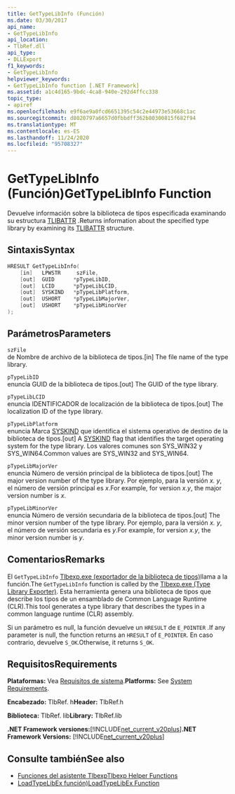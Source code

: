 ```yaml
---
title: GetTypeLibInfo (Función)
ms.date: 03/30/2017
api_name:
- GetTypeLibInfo
api_location:
- TlbRef.dll
api_type:
- DLLExport
f1_keywords:
- GetTypeLibInfo
helpviewer_keywords:
- GetTypeLibInfo function [.NET Framework]
ms.assetid: a1c4d165-9bdc-4ca8-940e-292d4ffcc338
topic_type:
- apiref
ms.openlocfilehash: e9f6ae9a0fcd6651395c54c2e44973e53668c1ac
ms.sourcegitcommit: d8020797a6657d0fbbdff362b80300815f682f94
ms.translationtype: MT
ms.contentlocale: es-ES
ms.lasthandoff: 11/24/2020
ms.locfileid: "95708327"
---
```

# <a name="gettypelibinfo-function"></a><span data-ttu-id="88fa8-102">GetTypeLibInfo (Función)</span><span class="sxs-lookup"><span data-stu-id="88fa8-102">GetTypeLibInfo Function</span></span>

<span data-ttu-id="88fa8-103">Devuelve información sobre la biblioteca de tipos especificada examinando su estructura [TLIBATTR](/windows/win32/api/oaidl/ns-oaidl-tlibattr) .</span><span class="sxs-lookup"><span data-stu-id="88fa8-103">Returns information about the specified type library by examining its [TLIBATTR](/windows/win32/api/oaidl/ns-oaidl-tlibattr) structure.</span></span>  
  
## <a name="syntax"></a><span data-ttu-id="88fa8-104">Sintaxis</span><span class="sxs-lookup"><span data-stu-id="88fa8-104">Syntax</span></span>  
  
```cpp  
HRESULT GetTypeLibInfo(  
    [in]   LPWSTR     szFile,  
    [out]  GUID      *pTypeLibID,  
    [out]  LCID      *pTypeLibLCID,  
    [out]  SYSKIND   *pTypeLibPlatform,  
    [out]  USHORT    *pTypeLibMajorVer,  
    [out]  USHORT    *pTypeLibMinorVer  
);  
```  
  
## <a name="parameters"></a><span data-ttu-id="88fa8-105">Parámetros</span><span class="sxs-lookup"><span data-stu-id="88fa8-105">Parameters</span></span>  

 `szFile`  
 <span data-ttu-id="88fa8-106">de Nombre de archivo de la biblioteca de tipos.</span><span class="sxs-lookup"><span data-stu-id="88fa8-106">[in] The file name of the type library.</span></span>  
  
 `pTypeLibID`  
 <span data-ttu-id="88fa8-107">enuncia GUID de la biblioteca de tipos.</span><span class="sxs-lookup"><span data-stu-id="88fa8-107">[out] The GUID of the type library.</span></span>  
  
 `pTypeLibLCID`  
 <span data-ttu-id="88fa8-108">enuncia IDENTIFICADOR de localización de la biblioteca de tipos.</span><span class="sxs-lookup"><span data-stu-id="88fa8-108">[out] The localization ID of the type library.</span></span>  
  
 `pTypeLibPlatform`  
 <span data-ttu-id="88fa8-109">enuncia Marca [SYSKIND](/windows/win32/api/oaidl/ne-oaidl-syskind) que identifica el sistema operativo de destino de la biblioteca de tipos.</span><span class="sxs-lookup"><span data-stu-id="88fa8-109">[out] A [SYSKIND](/windows/win32/api/oaidl/ne-oaidl-syskind) flag that identifies the target operating system for the type library.</span></span> <span data-ttu-id="88fa8-110">Los valores comunes son SYS_WIN32 y SYS_WIN64.</span><span class="sxs-lookup"><span data-stu-id="88fa8-110">Common values are SYS_WIN32 and SYS_WIN64.</span></span>  
  
 `pTypeLibMajorVer`  
 <span data-ttu-id="88fa8-111">enuncia Número de versión principal de la biblioteca de tipos.</span><span class="sxs-lookup"><span data-stu-id="88fa8-111">[out] The major version number of the type library.</span></span> <span data-ttu-id="88fa8-112">Por ejemplo, para la versión *x. y*, el número de versión principal es *x*.</span><span class="sxs-lookup"><span data-stu-id="88fa8-112">For example, for version *x.y*, the major version number is *x*.</span></span>  
  
 `pTypeLibMinorVer`  
 <span data-ttu-id="88fa8-113">enuncia Número de versión secundaria de la biblioteca de tipos.</span><span class="sxs-lookup"><span data-stu-id="88fa8-113">[out] The minor version number of the type library.</span></span> <span data-ttu-id="88fa8-114">Por ejemplo, para la versión *x. y*, el número de versión secundaria es *y*.</span><span class="sxs-lookup"><span data-stu-id="88fa8-114">For example, for version *x.y*, the minor version number is *y*.</span></span>  
  
## <a name="remarks"></a><span data-ttu-id="88fa8-115">Comentarios</span><span class="sxs-lookup"><span data-stu-id="88fa8-115">Remarks</span></span>  

 <span data-ttu-id="88fa8-116">El `GetTypeLibInfo` [Tlbexp.exe (exportador de la biblioteca de tipos)](../../tools/tlbexp-exe-type-library-exporter.md)llama a la función.</span><span class="sxs-lookup"><span data-stu-id="88fa8-116">The `GetTypeLibInfo` function is called by the [Tlbexp.exe (Type Library Exporter)](../../tools/tlbexp-exe-type-library-exporter.md).</span></span> <span data-ttu-id="88fa8-117">Esta herramienta genera una biblioteca de tipos que describe los tipos de un ensamblado de Common Language Runtime (CLR).</span><span class="sxs-lookup"><span data-stu-id="88fa8-117">This tool generates a type library that describes the types in a common language runtime (CLR) assembly.</span></span>  
  
 <span data-ttu-id="88fa8-118">Si un parámetro es null, la función devuelve un `HRESULT` de `E_POINTER` .</span><span class="sxs-lookup"><span data-stu-id="88fa8-118">If any parameter is null, the function returns an `HRESULT` of `E_POINTER`.</span></span> <span data-ttu-id="88fa8-119">En caso contrario, devuelve `S_OK`.</span><span class="sxs-lookup"><span data-stu-id="88fa8-119">Otherwise, it returns `S_OK`.</span></span>  
  
## <a name="requirements"></a><span data-ttu-id="88fa8-120">Requisitos</span><span class="sxs-lookup"><span data-stu-id="88fa8-120">Requirements</span></span>  

 <span data-ttu-id="88fa8-121">**Plataformas:** Vea [Requisitos de sistema](../../get-started/system-requirements.md).</span><span class="sxs-lookup"><span data-stu-id="88fa8-121">**Platforms:** See [System Requirements](../../get-started/system-requirements.md).</span></span>  
  
 <span data-ttu-id="88fa8-122">**Encabezado:** TlbRef. h</span><span class="sxs-lookup"><span data-stu-id="88fa8-122">**Header:** TlbRef.h</span></span>  
  
 <span data-ttu-id="88fa8-123">**Biblioteca:** TlbRef. lib</span><span class="sxs-lookup"><span data-stu-id="88fa8-123">**Library:** TlbRef.lib</span></span>  
  
 <span data-ttu-id="88fa8-124">**.NET Framework versiones:**[!INCLUDE[net_current_v20plus](../../../../includes/net-current-v20plus-md.md)]</span><span class="sxs-lookup"><span data-stu-id="88fa8-124">**.NET Framework Versions:** [!INCLUDE[net_current_v20plus](../../../../includes/net-current-v20plus-md.md)]</span></span>  
  
## <a name="see-also"></a><span data-ttu-id="88fa8-125">Consulte también</span><span class="sxs-lookup"><span data-stu-id="88fa8-125">See also</span></span>

- [<span data-ttu-id="88fa8-126">Funciones del asistente Tlbexp</span><span class="sxs-lookup"><span data-stu-id="88fa8-126">Tlbexp Helper Functions</span></span>](index.md)
- [<span data-ttu-id="88fa8-127">LoadTypeLibEx función)</span><span class="sxs-lookup"><span data-stu-id="88fa8-127">LoadTypeLibEx Function</span></span>](/previous-versions/windows/desktop/api/oleauto/nf-oleauto-loadtypelibex)
